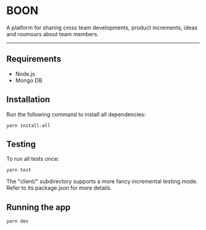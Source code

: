 # BOON

A platform for sharing cross team developments, product increments, ideas and roumours about team members.

---

## Requirements

-   Node.js
-   Mongo DB

## Installation

Run the following command to install all dependencies:

```
yarn install-all
```

## Testing

To run all tests once:

```
yarn test
```

The "client/" subdirectory supports a more fancy incremental testing mode.
Refer to its package.json for more details.

## Running the app

```
yarn dev
```
